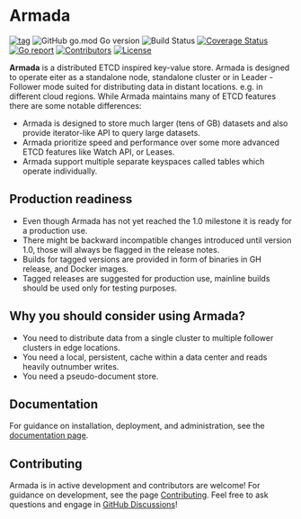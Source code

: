 # Armada

[![tag](https://img.shields.io/github/tag/armadakv/armada.svg)](https://github.com/armadakv/armada/releases)
![GitHub go.mod Go version](https://img.shields.io/github/go-mod/go-version/armadakv/armada)
![Build Status](https://github.com/armadakv/armada/actions/workflows/test.yml/badge.svg)
[![Coverage Status](https://coveralls.io/repos/github/armadakv/armada/badge.svg)](https://coveralls.io/github/armadakv/armada)
[![Go report](https://goreportcard.com/badge/github.com/armadakv/armada)](https://goreportcard.com/report/github.com/armadakv/armada)
[![Contributors](https://img.shields.io/github/contributors/armadakv/armada)](https://github.com/armadakv/armada/graphs/contributors)
[![License](https://img.shields.io/github/license/armadakv/armada)](LICENSE)

**Armada** is a distributed ETCD inspired key-value store. Armada is designed to operate eiter as a standalone node,
standalone cluster or in Leader - Follower mode suited for distributing data in distant locations. e.g. in different
cloud regions.
While Armada maintains many of ETCD features there are some notable differences:

* Armada is designed to store much larger (tens of GB) datasets and also provide iterator-like API to query large
  datasets.
* Armada prioritize speed and performance over some more advanced ETCD features like Watch API, or Leases.
* Armada support multiple separate keyspaces called tables which operate individually.

## Production readiness

* Even though Armada has not yet reached the 1.0 milestone it is ready for a production use.
* There might be backward incompatible changes introduced until version 1.0, those will always be flagged in the release
  notes.
* Builds for tagged versions are provided in form of binaries in GH release, and Docker images.
* Tagged releases are suggested for production use, mainline builds should be used only for testing purposes.

## Why you should consider using Armada?

* You need to distribute data from a single cluster to multiple follower clusters in edge locations.
* You need a local, persistent, cache within a data center and reads heavily outnumber writes.
* You need a pseudo-document store.

## Documentation

For guidance on installation, deployment, and administration,
see the [documentation page](https://armadakv.io).

## Contributing

Armada is in active development and contributors are welcome! For guidance on development, see the page
[Contributing](...).
Feel free to ask questions and engage in [GitHub Discussions](https://github.com/armadakv/armada/discussions)!


